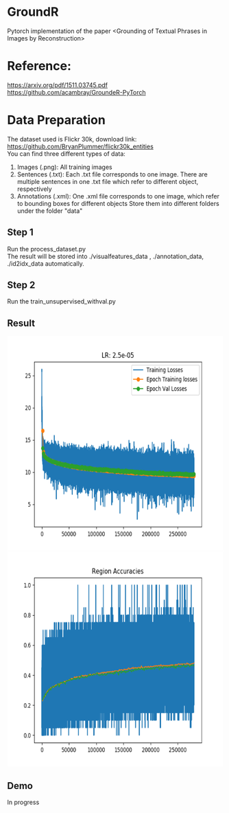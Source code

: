 # GroundR
Pytorch implementation of the paper \<Grounding of Textual Phrases in Images by Reconstruction\>      
# Reference: 
https://arxiv.org/pdf/1511.03745.pdf         
https://github.com/acambray/GroundeR-PyTorch

# Data Preparation
The dataset used is Flickr 30k, download link: https://github.com/BryanPlummer/flickr30k_entities         
You can find three different types of data:       
1. Images (.png): All training images
2. Sentences (.txt): Each .txt file corresponds to one image. There are multiple sentences in one .txt file which refer to different object, respectively         
3. Annotations (.xml): One .xml file corresponds to one image, which refer to bounding boxes for different objects
Store them into different folders under the folder "data"


## Step 1       
Run the process_dataset.py              
The result will be stored into ./visualfeatures_data , ./annotation_data, ./id2idx_data automatically.
## Step 2     
Run the train_unsupervised_withval.py        
## Result
<img src="https://github.com/Flaick/GroundR/blob/master/learning_profile.png" width="600px" height="500px">             
<img src="https://github.com/Flaick/GroundR/blob/master/accuracies.png" width="600px" height="500px">         

## Demo        
In progress


